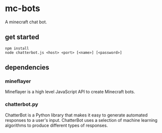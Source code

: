 # mc-bots
A minecraft chat bot.
## get started
```
npm install
node chatterbot.js <host> <port> [<name>] [<password>]
```

## dependencies
### mineflayer
Mineflayer is a high level JavaScript API to create Minecraft bots.
### chatterbot.py
ChatterBot is a Python library that makes it easy to generate automated responses to a user's input. ChatterBot uses a selection of machine learning algorithms to produce different types of responses.

